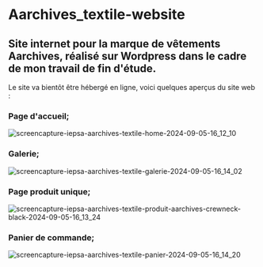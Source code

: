 # Aarchives_textile-website
## Site internet pour la marque de vêtements Aarchives, réalisé sur Wordpress dans le cadre de mon travail de fin d'étude.

Le site va bientôt être hébergé en ligne, voici quelques aperçus du site web :

### Page d'accueil;
![screencapture-iepsa-aarchives-textile-home-2024-09-05-16_12_10](https://github.com/user-attachments/assets/91081653-31f0-4cba-9ff3-08fc3803b901)

### Galerie;
![screencapture-iepsa-aarchives-textile-galerie-2024-09-05-16_14_02](https://github.com/user-attachments/assets/8c4ab564-19fb-438e-8238-98901adf44dc)

### Page produit unique;
![screencapture-iepsa-aarchives-textile-produit-aarchives-crewneck-black-2024-09-05-16_13_24](https://github.com/user-attachments/assets/82be07d3-745d-464c-851b-c6c5d5f9fd56)

### Panier de commande;
![screencapture-iepsa-aarchives-textile-panier-2024-09-05-16_14_20](https://github.com/user-attachments/assets/9bbd4ac3-34fb-4063-896d-06b50aabe1c9)
